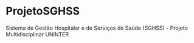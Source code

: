 # ProjetoSGHSS
Sistema de Gestão Hospitalar e de Serviços de Saúde (SGHSS) - Projeto Multidisciplinar UNINTER
